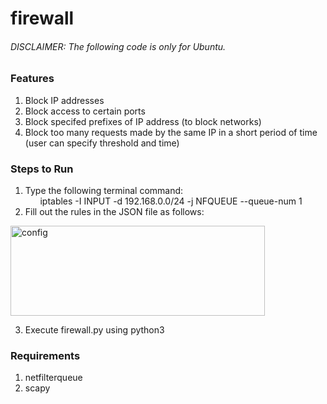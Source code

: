 # firewall
###### *DISCLAIMER: The following code is only for Ubuntu.*

### Features
1) Block IP addresses
2) Block access to certain ports 
3) Block specifed prefixes of IP address (to block networks)
4) Block too many requests made by the same IP in a short period of time (user can specify threshold and time)

### Steps to Run
1) Type the following terminal command: 
<br>&nbsp;&nbsp;&nbsp;&nbsp;&nbsp;&nbsp;iptables -I INPUT -d 192.168.0.0/24 -j NFQUEUE --queue-num 1
2) Fill out the rules in the JSON file as follows:
<img width="407" height="144" alt="config" src="https://github.com/user-attachments/assets/5f85375a-6c23-4b72-b206-87e432069837" />

3) Execute firewall.py using python3

### Requirements
1) netfilterqueue
2) scapy
